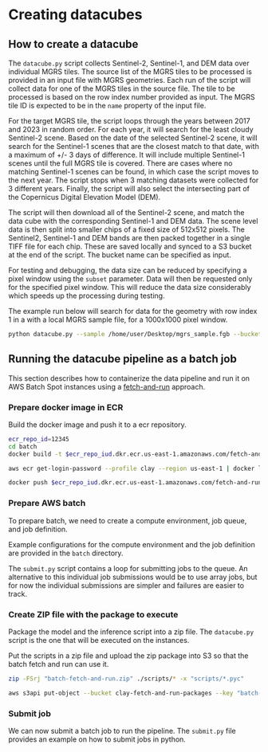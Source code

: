 # Creating datacubes

## How to create a datacube

The `datacube.py` script collects Sentinel-2, Sentinel-1, and DEM data over individual MGRS tiles. The source list of the MGRS tiles to be processed is provided in an input file with MGRS geometries. Each run of the script will collect data for one of the MGRS tiles in the source file. The tile to be processed is based on the row index number provided as input. The MGRS tile ID is expected to be in the `name` property of the input file.

For the target MGRS tile, the script loops through the years between 2017 and 2023 in random order. For each year, it will search for the least cloudy Sentinel-2 scene. Based on the date of the selected Sentinel-2 scene, it will search for the Sentinel-1 scenes that are the closest match to that date, with a maximum of +/- 3 days of difference. It will include multiple Sentinel-1 scenes until the full MGRS tile is covered. There are cases where no matching Sentinel-1 scenes can be found, in which case the script moves to the next year. The script stops when 3 matching datasets were collected for 3 different years. Finally, the script will also select the intersecting part of the Copernicus Digital Elevation Model (DEM).

The script will then download all of the Sentinel-2 scene, and match the data cube with the corresponding Sentinel-1 and DEM data. The scene level data is then split into smaller chips of a fixed size of 512x512 pixels. The Sentinel2, Sentinel-1 and DEM bands are then packed together in a single TIFF file for each chip. These are saved locally and synced to a S3 bucket at the end of the script. The bucket name can be specified as input.

For testing and debugging, the data size can be reduced by specifying a pixel window using the `subset` parameter. Data will then be requested only for the specified pixel window. This will reduce the data size considerably which speeds up the processing during testing.

The example run below will search for data for the geometry with row index 1 in a with a local MGRS sample file, for a 1000x1000 pixel window.

```bash
python datacube.py --sample /home/user/Desktop/mgrs_sample.fgb --bucket "my-bucket" --subset "1000,1000,2000,2000" --index 1
```

## Running the datacube pipeline as a batch job

This section describes how to containerize the data pipeline and run it on AWS Batch Spot instances using
a [fetch-and-run](https://aws.amazon.com/blogs/compute/creating-a-simple-fetch-and-run-aws-batch-job/)
approach.

### Prepare docker image in ECR

Build the docker image and push it to a ecr repository.

```bash
ecr_repo_id=12345
cd batch
docker build -t $ecr_repo_iud.dkr.ecr.us-east-1.amazonaws.com/fetch-and-run .

aws ecr get-login-password --profile clay --region us-east-1 | docker login --username AWS --password-stdin $ecr_repo_iud.dkr.ecr.us-east-1.amazonaws.com

docker push $ecr_repo_iud.dkr.ecr.us-east-1.amazonaws.com/fetch-and-run:latest
```

### Prepare AWS batch

To prepare batch, we need to create a compute environment, job queue, and job
definition.

Example configurations for the compute environment and the job definition are
provided in the `batch` directory.

The `submit.py` script contains a loop for submitting jobs to the queue. An
alternative to this individual job submissions would be to use array jobs, but
for now the individual submissions are simpler and failures are easier to track.

### Create ZIP file with the package to execute

Package the model and the inference script into a zip file. The `datacube.py`
script is the one that will be executed on the instances.

Put the scripts in a zip file and upload the zip package into S3 so that
the batch fetch and run can use it.

```bash
zip -FSrj "batch-fetch-and-run.zip" ./scripts/* -x "scripts/*.pyc"

aws s3api put-object --bucket clay-fetch-and-run-packages --key "batch-fetch-and-run.zip" --body "batch-fetch-and-run.zip"
```

### Submit job

We can now submit a batch job to run the pipeline. The `submit.py` file
provides an example on how to submit jobs in python.
